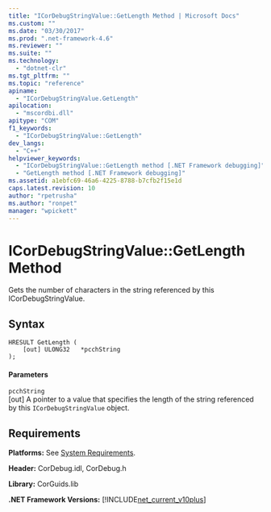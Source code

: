 ```yaml
---
title: "ICorDebugStringValue::GetLength Method | Microsoft Docs"
ms.custom: ""
ms.date: "03/30/2017"
ms.prod: ".net-framework-4.6"
ms.reviewer: ""
ms.suite: ""
ms.technology: 
  - "dotnet-clr"
ms.tgt_pltfrm: ""
ms.topic: "reference"
apiname: 
  - "ICorDebugStringValue.GetLength"
apilocation: 
  - "mscordbi.dll"
apitype: "COM"
f1_keywords: 
  - "ICorDebugStringValue::GetLength"
dev_langs: 
  - "C++"
helpviewer_keywords: 
  - "ICorDebugStringValue::GetLength method [.NET Framework debugging]"
  - "GetLength method [.NET Framework debugging]"
ms.assetid: a1ebfc69-46a6-4225-8788-b7cfb2f15e1d
caps.latest.revision: 10
author: "rpetrusha"
ms.author: "ronpet"
manager: "wpickett"
---
```

# ICorDebugStringValue::GetLength Method
Gets the number of characters in the string referenced by this ICorDebugStringValue.  
  
## Syntax  
  
```  
HRESULT GetLength (  
    [out] ULONG32   *pcchString  
);  
```  
  
#### Parameters  
 `pcchString`  
 [out] A pointer to a value that specifies the length of the string referenced by this `ICorDebugStringValue` object.  
  
## Requirements  
 **Platforms:** See [System Requirements](../../../../docs/framework/getting-started/system-requirements.md).  
  
 **Header:** CorDebug.idl, CorDebug.h  
  
 **Library:** CorGuids.lib  
  
 **.NET Framework Versions:** [!INCLUDE[net_current_v10plus](../../../../includes/net-current-v10plus-md.md)]